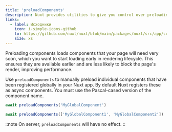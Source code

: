 ```yaml
---
title: 'preloadComponents'
description: Nuxt provides utilities to give you control over preloading components.
links:
  - label: Исходники
    icon: i-simple-icons-github
    to: https://github.com/nuxt/nuxt/blob/main/packages/nuxt/src/app/composables/preload.ts
    size: xs
---
```


Preloading components loads components that your page will need very soon, which you want to start loading early in rendering lifecycle. This ensures they are available earlier and are less likely to block the page's render, improving performance.

Use `preloadComponents` to manually preload individual components that have been registered globally in your Nuxt app. By default Nuxt registers these as async components. You must use the Pascal-cased version of the component name.

```js
await preloadComponents('MyGlobalComponent')

await preloadComponents(['MyGlobalComponent1', 'MyGlobalComponent2'])
```

::note
On server, `preloadComponents` will have no effect.
::
